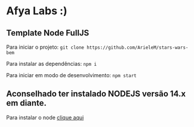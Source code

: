 # Afya Labs :)
## Template Node FullJS

Para iniciar o projeto:
`git clone https://github.com/ArieleM/stars-wars-bem`

Para instalar as dependências:
`npm i`

Para iniciar em modo de desenvolvimento:
`npm start`

## Aconselhado ter instalado NODEJS versão 14.x em diante.

Para instalar o node [clique aqui](https://nodejs.org/en/)